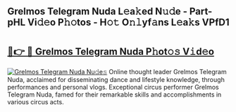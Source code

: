 ## Grelmos Telegram Nuda L𝚎a𝚔ed N𝚞𝚍e - Part-pHL Vi𝚍𝚎o P𝚑𝚘tos - H𝚘𝚝 O𝚗𝚕yf𝚊ns L𝚎a𝚔s VPfD1

# <h2><a href="http://kf7u20f.oniu.top/?m=Grelmos+Telegram+Nuda">🔗👉 🔴 Grelmos Telegram Nuda P𝚑ot𝚘𝚜 V𝚒d𝚎o</a></h2>

[![Grelmos Telegram Nuda Nu𝚍e𝚜](https://i.imgur.com/0qMVB7G.gif)](http://kf7u20f.oniu.top/?m=Grelmos+Telegram+Nuda)
Online thought leader Grelmos Telegram Nuda, acclaimed for disseminating dance and lifestyle knowledge, through performances and personal vlogs. Exceptional circus performer Grelmos Telegram Nuda, famed for their remarkable skills and accomplishments in various circus acts.  
